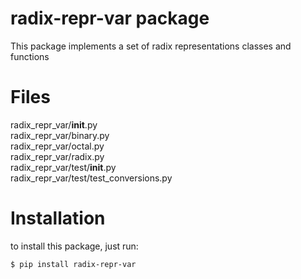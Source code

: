 # radix-repr-var package

This package implements a set of radix representations classes and functions

# Files

radix_repr_var/__init__.py \
radix_repr_var/binary.py \
radix_repr_var/octal.py \
radix_repr_var/radix.py \
radix_repr_var/test/__init__.py \
radix_repr_var/test/test_conversions.py

# Installation
to install this package, just run:
```
$ pip install radix-repr-var
```